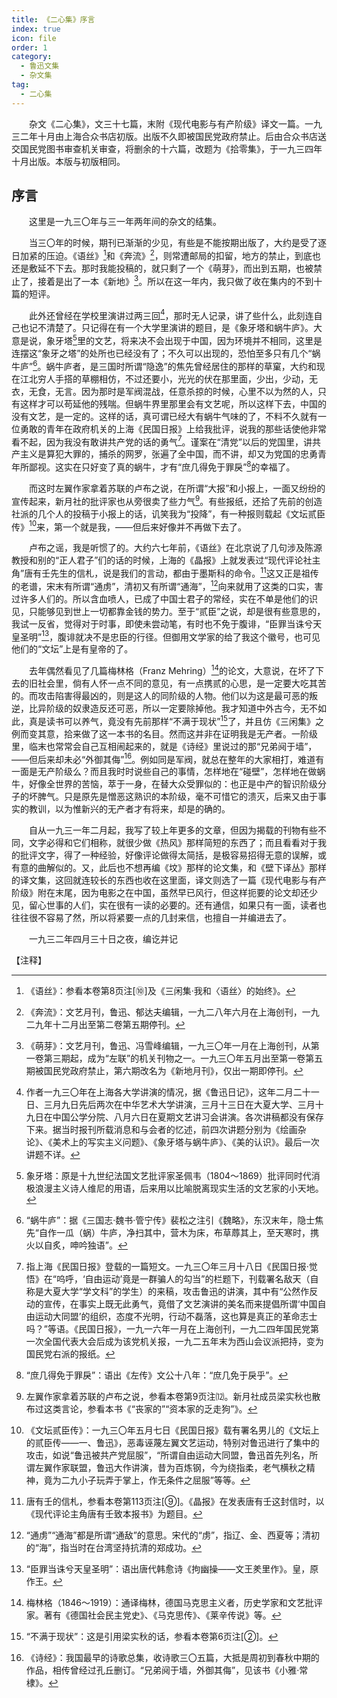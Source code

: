 ```yaml
---
title: 《二心集》序言
index: true
icon: file
order: 1
category:
  - 鲁迅文集
  - 杂文集
tag:  
  - 二心集
---
```


　　杂文《二心集》，文三十七篇，末附《现代电影与有产阶级》译文一篇。一九三二年十月由上海合众书店初版。出版不久即被国民党政府禁止。后由合众书店送交国民党图书审查机关审查，将删余的十六篇，改题为《拾零集》，于一九三四年十月出版。本版与初版相同。

## 序言

　　这里是一九三〇年与三一年两年间的杂文的结集。

　　当三〇年的时候，期刊已渐渐的少见，有些是不能按期出版了，大约是受了逐日加紧的压迫。《语丝》[^①]和《奔流》[^②]，则常遭邮局的扣留，地方的禁止，到底也还是敷延不下去。那时我能投稿的，就只剩了一个《萌芽》，而出到五期，也被禁止了，接着是出了一本《新地》[^③]。所以在这一年内，我只做了收在集内的不到十篇的短评。

　　此外还曾经在学校里演讲过两三回[^④]，那时无人记录，讲了些什么，此刻连自己也记不清楚了。只记得在有一个大学里演讲的题目，是《象牙塔和蜗牛庐》。大意是说，象牙塔[^⑤]里的文艺，将来决不会出现于中国，因为环境并不相同，这里是连摆这“象牙之塔”的处所也已经没有了；不久可以出现的，恐怕至多只有几个“蜗牛庐”[^⑥]。蜗牛庐者，是三国时所谓“隐逸”的焦先曾经居住的那样的草窠，大约和现在江北穷人手搭的草棚相仿，不过还要小，光光的伏在那里面，少出，少动，无衣，无食，无言。因为那时是军阀混战，任意杀掠的时候，心里不以为然的人，只有这样才可以苟延他的残喘。但蜗牛界里那里会有文艺呢，所以这样下去，中国的没有文艺，是一定的。这样的话，真可谓已经大有蜗牛气味的了，不料不久就有一位勇敢的青年在政府机关的上海《民国日报》上给我批评，说我的那些话使他非常看不起，因为我没有敢讲共产党的话的勇气[^⑦]。谨案在“清党”以后的党国里，讲共产主义是算犯大罪的，捕杀的网罗，张遍了全中国，而不讲，却又为党国的忠勇青年所鄙视。这实在只好变了真的蜗牛，才有“庶几得免于罪戾”[^⑧]的幸福了。

　　而这时左翼作家拿着苏联的卢布之说，在所谓“大报”和小报上，一面又纷纷的宣传起来，新月社的批评家也从旁很卖了些力气[^⑨]。有些报纸，还拾了先前的创造社派的几个人的投稿于小报上的话，讥笑我为“投降”，有一种报则载起《文坛贰臣传》[^⑩]来，第一个就是我，——但后来好像并不再做下去了。

　　卢布之谣，我是听惯了的。大约六七年前，《语丝》在北京说了几句涉及陈源教授和别的“正人君子”们的话的时候，上海的《晶报》上就发表过“现代评论社主角”唐有壬先生的信札，说是我们的言动，都由于墨斯科的命令。[^⑾]这又正是祖传的老谱，宋末有所谓“通虏”，清初又有所谓“通海”，[^⑿]向来就用了这类的口实，害过许多人们的。所以含血喷人，已成了中国士君子的常经，实在不单是他们的识见，只能够见到世上一切都靠金钱的势力。至于“贰臣”之说，却是很有些意思的，我试一反省，觉得对于时事，即使未尝动笔，有时也不免于腹诽，“臣罪当诛兮天皇圣明”[^⒀]，腹诽就决不是忠臣的行径。但御用文学家的给了我这个徽号，也可见他们的“文坛”上是有皇帝的了。

　　去年偶然看见了几篇梅林格（Franz Mehring）[^⒁]的论文，大意说，在坏了下去的旧社会里，倘有人怀一点不同的意见，有一点携贰的心思，是一定要大吃其苦的。而攻击陷害得最凶的，则是这人的同阶级的人物。他们以为这是最可恶的叛逆，比异阶级的奴隶造反还可恶，所以一定要除掉他。我才知道中外古今，无不如此，真是读书可以养气，竟没有先前那样“不满于现状”[^⒂]了，并且仿《三闲集》之例而变其意，拾来做了这一本书的名目。然而这并非在证明我是无产者。一阶级里，临末也常常会自己互相闹起来的，就是《诗经》里说过的那“兄弟阋于墙”，——但后来却未必“外御其侮”[^⒃]。例如同是军阀，就总在整年的大家相打，难道有一面是无产阶级么？而且我时时说些自己的事情，怎样地在“碰壁”，怎样地在做蜗牛，好像全世界的苦恼，萃于一身，在替大众受罪似的：也正是中产的智识阶级分子的坏脾气。只是原先是憎恶这熟识的本阶级，毫不可惜它的溃灭，后来又由于事实的教训，以为惟新兴的无产者才有将来，却是的确的。

　　自从一九三一年二月起，我写了较上年更多的文章，但因为揭载的刊物有些不同，文字必得和它们相称，就很少做《热风》那样简短的东西了；而且看看对于我的批评文字，得了一种经验，好像评论做得太简括，是极容易招得无意的误解，或有意的曲解似的。又，此后也不想再编《坟》那样的论文集，和《壁下译丛》那样的译文集，这回就连较长的东西也收在这里面，译文则选了一篇《现代电影与有产阶级》附在末尾，因为电影之在中国，虽然早已风行，但这样扼要的论文却还少见，留心世事的人们，实在很有一读的必要的。还有通信，如果只有一面，读者也往往很不容易了然，所以将紧要一点的几封来信，也擅自一并编进去了。

　　一九三二年四月三十日之夜，编讫并记

【注释】

[^①]:《语丝》：参看本卷第8页注[⑩]及《三闲集·我和〈语丝〉的始终》。

[^②]:《奔流》：文艺月刊，鲁迅、郁达夫编辑，一九二八年六月在上海创刊，一九二九年十二月出至第二卷第五期停刊。

[^③]:《萌芽》：文艺月刊，鲁迅、冯雪峰编辑，一九三〇年一月在上海创刊，从第一卷第三期起，成为“左联”的机关刊物之一。一九三〇年五月出至第一卷第五期被国民党政府禁止，第六期改名为《新地月刊》，仅出一期即停刊。

[^④]:作者一九三〇年在上海各大学讲演的情况，据《鲁迅日记》，这年二月二十一日、三月九日先后两次在中华艺术大学讲演，三月十三日在大夏大学、三月十九日在中国公学分院、八月六日在夏期文艺讲习会讲演。各次讲稿都没有保存下来。据当时报刊所载消息和与会者的忆述，前四次讲题分别为《绘画杂论》、《美术上的写实主义问题》、《象牙塔与蜗牛庐》、《美的认识》。最后一次讲题不详。

[^⑤]:象牙塔：原是十九世纪法国文艺批评家圣佩韦（1804～1869）批评同时代消极浪漫主义诗人维尼的用语，后来用以比喻脱离现实生活的文艺家的小天地。

[^⑥]:“蜗牛庐”：据《三国志·魏书·管宁传》裴松之注引《魏略》，东汉末年，隐士焦先“自作一瓜（蜗）牛庐，净扫其中，营木为床，布草蓐其上，至天寒时，携火以自炙，呻吟独语”。

[^⑦]:指上海《民国日报》登载的一篇短文。一九三〇年三月十八日《民国日报·觉悟》在“呜呼，‘自由运动’竟是一群骗人的勾当”的栏题下，刊载署名敌天（自称是大夏大学“学文科”的学生）的来稿，攻击鲁迅的讲演，其中有“公然作反动的宣传，在事实上既无此勇气，竟借了文艺演讲的美名而来提倡所谓‘中国自由运动大同盟’的组织，态度不光明，行动不磊落，这也算是真正的革命志士吗？”等语。《民国日报》，一九一六年一月在上海创刊，一九二四年国民党第一次全国代表大会后成为该党机关报，一九二五年末为西山会议派把持，变为国民党右派的报纸。

[^⑧]:“庶几得免于罪戾”：语出《左传》文公十八年：“庶几免于戾乎”。

[^⑨]:左翼作家拿着苏联的卢布之说，参看本卷第9页注⑿。新月社成员梁实秋也散布过这类言论，参看本书《“丧家的”“资本家的乏走狗”》。

[^⑩]:《文坛贰臣传》：一九三〇年五月七日《民国日报》载有署名男儿的《文坛上的贰臣传——一、鲁迅》，恶毒诬蔑左翼文艺运动，特别对鲁迅进行了集中的攻击，如说“鲁迅被共产党屈服”，“所谓自由运动大同盟，鲁迅首先列名，所谓左翼作家联盟，鲁迅大作讲演，昔为百炼钢，今为绕指柔，老气横秋之精神，竟为二九小子玩弄于掌上，作无条件之屈服”等等。

[^⑾]:唐有壬的信札，参看本卷第113页注[⑨]。《晶报》在发表唐有壬这封信时，以《现代评论主角唐有壬致本报书》为题目。

[^⑿]:“通虏”“通海”都是所谓“通敌”的意思。宋代的“虏”，指辽、金、西夏等；清初的“海”，指当时在台湾坚持抗清的郑成功。

[^⒀]:“臣罪当诛兮天皇圣明”：语出唐代韩愈诗《拘幽操——文王羑里作》。皇，原作王。

[^⒁]:梅林格（1846～1919）：通译梅林，德国马克思主义者，历史学家和文艺批评家。著有《德国社会民主党史》、《马克思传》、《莱辛传说》等。

[^⒂]:“不满于现状”：这是引用梁实秋的话，参看本卷第6页注[②]。

[^⒃]:《诗经》：我国最早的诗歌总集，收诗歌三〇五篇，大抵是周初到春秋中期的作品，相传曾经过孔丘删订。“兄弟阋于墙，外御其侮”，见该书《小雅·常棣》。

